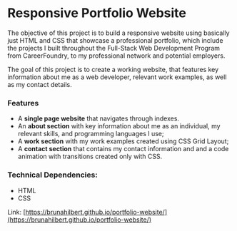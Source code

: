 # Responsive Portfolio Website

The objective of this project is to build a responsive website using basically just HTML and CSS that showcase a professional portfolio, which include the projects I built throughout the Full-Stack Web Development Program from CareerFoundry, to my professional network and potential employers.

The goal of this project is to create a working website, that features key information about me as a web developer, relevant work examples, as well as my contact details.


### Features

- A **single page website** that navigates through indexes.
-  An **about section** with key information about me as an individual, my relevant skills, and programming languages I use;
-  A **work section** with my work examples created using CSS Grid Layout;
- A **contact section** that contains my contact information and and a code animation with transitions created only with CSS.

### Technical Dependencies:

-   HTML
-   CSS

Link:  [https://brunahilbert.github.io/portfolio-website/](https://brunahilbert.github.io/portfolio-website/)
